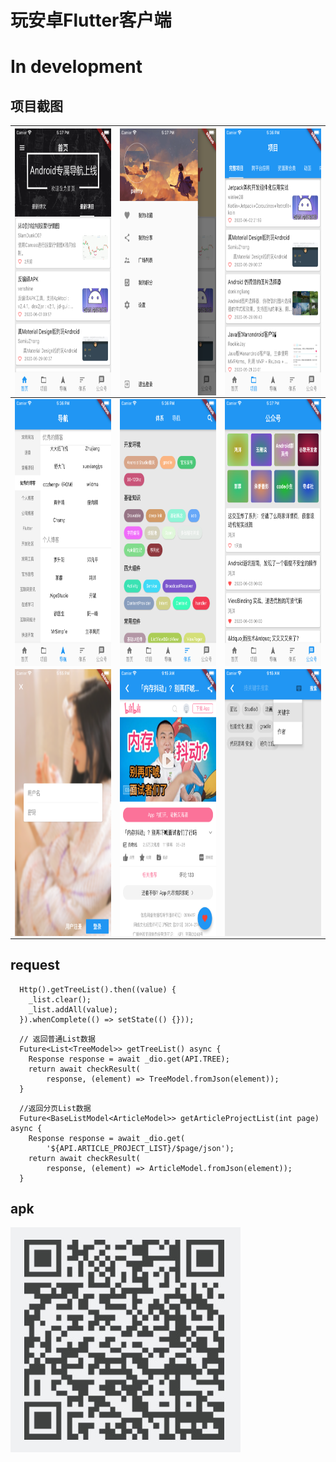 # 玩安卓Flutter客户端
# In development

## 项目截图

| <img src="screenshot/home.png" width = "240" height = "427" alt="" align=center /> | <img src="screenshot/drawer.png" width = "240" height = "427" alt="" align=center /> | <img src="screenshot/project.png" width = "240" height = "427" alt="" align=center /> |
| ------ | ------ | ------ |
| <img src="screenshot/navi.png" width = "240" height = "427" alt="" align=center /> | <img src="screenshot/tree.png" width = "240" height = "427" alt="" align=center /> | <img src="screenshot/wx.png" width = "240" height = "427" alt="" align=center /> |
| <img src="screenshot/login.png" width = "240" height = "427" alt="" align=center /> | <img src="screenshot/webview.png" width = "240" height = "427" alt="" align=center /> | <img src="screenshot/search.png" width = "240" height = "427" alt="" align=center /> |

## request
```
  Http().getTreeList().then((value) {
    _list.clear();
    _list.addAll(value);
  }).whenComplete(() => setState(() {}));
```
```
  // 返回普通List数据
  Future<List<TreeModel>> getTreeList() async {
    Response response = await _dio.get(API.TREE);
    return await checkResult(
        response, (element) => TreeModel.fromJson(element));
  }
```
```
  //返回分页List数据
  Future<BaseListModel<ArticleModel>> getArticleProjectList(int page) async {
    Response response = await _dio.get(
        '${API.ARTICLE_PROJECT_LIST}/$page/json');
    return await checkResult(
        response, (element) => ArticleModel.fromJson(element));
  }
```

## apk
![image](/screenshot/qr.jpg)